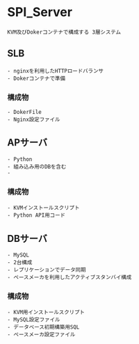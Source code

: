 # SPI_Server

	KVM及びDokerコンテナで構成する 3層システム

## SLB
	- nginxを利用したHTTPロードバランサ
	- Dokerコンテナで準備

### 構成物
	- DokerFile
	- Nginx設定ファイル

## APサーバ
	- Python
	- 組み込み用のDBを含む
    -
### 構成物
	- KVMインストールスクリプト
	- Python API用コード

## DBサーバ
	- MySQL
	- 2台構成
	- レプリケーションでデータ同期
	- ペースメーカを利用したアクティブスタンバイ構成
### 構成物
	- KVM用インストールスクリプト
	- MySQL設定ファイル
	- データベース初期構築用SQL
	- ペースメーカ設定ファイル
